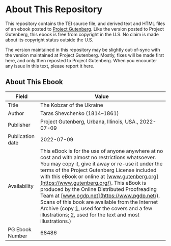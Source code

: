 # About This Repository

This repository contains the TEI source file, and derived text and HTML files of an ebook posted to [Project Gutenberg](https://www.gutenberg.org/). Like the version posted to Project Gutenberg, this ebook is free from copyright in the U.S. No claim is made about its copyright status outside the U.S.

The version maintained in this repository may be slightly out-of-sync with the version maintained at Project Gutenberg. Mostly, fixes will be made first here, and only then reposted to Project Gutenberg. When you encounter any issue in this text, please report it here.

## About This Ebook

| Field | Value |
| ----- | ----- |
| Title | The Kobzar of the Ukraine |
| Author | Taras Shevchenko (1814–1861) |
| Publisher | Project Gutenberg, Urbana, Illinois, USA., 2022-07-09 |
| Publication date | 2022-07-09 |
| Availability | This eBook is for the use of anyone anywhere at no cost and with almost no restrictions whatsoever. You may copy it, give it away or re-use it under the terms of the Project Gutenberg License included with this eBook or online at [www.gutenberg.org](https://www.gutenberg.org/). This eBook is produced by the Online Distributed Proofreading Team at [www.pgdp.net](https://www.pgdp.net/). Scans of this book are available from the Internet Archive (copy [1](https://archive.org/details/kobzarofukraineb00shev), used for the covers and a few illustrations; [2](https://archive.org/details/kobzarofukraineb00shev_0), used for the text and most illustrations.) |
| PG Ebook Number | [68486](https://www.gutenberg.org/ebooks/68486) |
